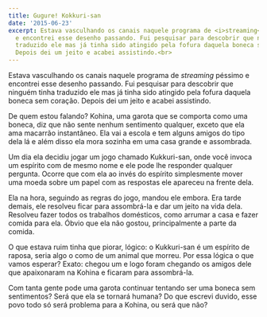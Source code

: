 ```yaml
---
title: Gugure! Kokkuri-san
date: '2015-06-23'
excerpt: Estava vasculhando os canais naquele programa de <i>streaming</i> péssimo
  e encontrei esse desenho passando. Fui pesquisar para descobrir que ninguém tinha
  traduzido ele mas já tinha sido atingido pela fofura daquela boneca sem coração.
  Depois dei um jeito e acabei assistindo.<br>
---
```




Estava vasculhando os canais naquele programa de *streaming* péssimo e
encontrei esse desenho passando. Fui pesquisar para descobrir que
ninguém tinha traduzido ele mas já tinha sido atingido pela fofura
daquela boneca sem coração. Depois dei um jeito e acabei assistindo.

De quem estou falando? Kohina, uma garota que se comporta como uma
boneca, diz que não sente nenhum sentimento qualquer, exceto que ela ama
macarrão instantâneo. Ela vai a escola e tem alguns amigos do tipo dela
lá e além disso ela mora sozinha em uma casa grande e assombrada.

Um dia ela decidiu jogar um jogo chamado Kukkuri-san, onde você invoca
um espírito com de mesmo nome e ele pode lhe responder qualquer
pergunta. Ocorre que com ela ao invés do espírito simplesmente mover uma
moeda sobre um papel com as respostas ele apareceu na frente dela.

Ela na hora, seguindo as regras do jogo, mandou ele embora. Era tarde
demais, ele resolveu ficar para assombrá-la e dar um jeito na vida dela.
Resolveu fazer todos os trabalhos domésticos, como arrumar a casa e
fazer comida para ela. Óbvio que ela não gostou, principalmente a parte
da comida.

O que estava ruim tinha que piorar, lógico: o Kukkuri-san é um espírito
de raposa, seria algo o como de um animal que morreu. Por essa lógica o
que vamos esperar? Exato: chegou um e logo foram chegando os amigos dele
que apaixonaram na Kohina e ficaram para assombrá-la.

Com tanta gente pode uma garota continuar tentando ser uma boneca sem
sentimentos? Será que ela se tornará humana? Do que escrevi duvido, esse
povo todo só será problema para a Kohina, ou será que não?



